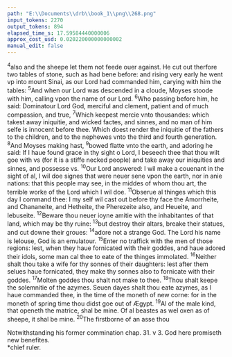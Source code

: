 ```yaml
---
path: "E:\\Documents\\drb\\book_1\\png\\268.png"
input_tokens: 2270
output_tokens: 894
elapsed_time_s: 17.59584440000006
approx_cost_usd: 0.020220000000000002
manual_edit: false
---
```

<sup>4</sup>also and the sheepe let them not feede ouer against. He cut out therfore two tables of stone, such as had bene before: and rising very early he went vp into mount Sinai, as our Lord had commanded him, carying with him the tables: <sup>5</sup>And when our Lord was descended in a cloude, Moyses stoode with him, calling vpon the name of our Lord. <sup>6</sup>Who passing before him, he said: Dominatour Lord God, merciful and clement, patient and of much compassion, and true, <sup>7</sup>Which keepest mercie vnto thousandes: which takest away iniquitie, and wicked factes, and sinnes, and no man of him selfe is innocent before thee. Which doest render the iniquitie of the fathers to the children, and to the nephewes vnto the third and fourth generation. <sup>8</sup>And Moyses making hast, <sup>9</sup>bowed flatte vnto the earth, and adoring he said: If I haue found grace in thy sight o Lord, I beseech thee that thou wilt goe with vs (for it is a stiffe necked people) and take away our iniquities and sinnes, and possesse vs. <sup>10</sup>Our Lord answered: I wil make a couenant in the sight of al, I wil doe signes that were neuer sene vpon the earth, nor in anie nations: that this people may see, in the middes of whom thou art, the terrible worke of the Lord which I wil doe. <sup>11</sup>Obserue al thinges which this day I command thee: I my self wil cast out before thy face the Amorrheite, and Chananeite, and Hetheite, the Pherezeite also, and Heueite, and Iebuseite. <sup>12</sup>Beware thou neuer ioyne amitie with the inhabitantes of that land, which may be thy ruine: <sup>13</sup>but destroy their altars, breake their statues, and cut downe their groues: <sup>14</sup>adore not a strange God. The Lord his name is Ielouse, God is an emulatour. <sup>15</sup>Enter no traffick with the men of those regions: lest, when they haue fornicated with their goddes, and haue adored their idols, some man cal thee to eate of the thinges immolated. <sup>16</sup>Neither shalt thou take a wife for thy sonnes of their daughters: lest after them selues haue fornicated, they make thy sonnes also to fornicate with their goddes. <sup>17</sup>Molten goddes thou shalt not make to thee. <sup>18</sup>Thou shalt keepe the solemnitie of the azymes. Seuen dayes shalt thou eate azymes, as I haue commanded thee, in the time of the moneth of new corne: for in the moneth of spring time thou didst goe out of Ægypt. <sup>19</sup>Al of the male kind, that openeth the matrice, shal be mine. Of al beastes as wel oxen as of sheepe, it shal be mine. <sup>20</sup>The firstborne of an asse thou

[^1]: Yet there remaineth penance, as the second table of safetie after shipwrake. *Hiero. Epist. ad Demetriad.*

<aside>Notwithstanding his former commination chap. 31. v 3. God here promiseth new benefites.</aside>

<aside>*chief ruler.</aside>